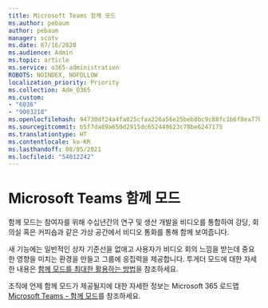 ```yaml
---
title: Microsoft Teams 함께 모드
ms.author: pebaum
author: pebaum
manager: scotv
ms.date: 07/16/2020
ms.audience: Admin
ms.topic: article
ms.service: o365-administration
ROBOTS: NOINDEX, NOFOLLOW
localization_priority: Priority
ms.collection: Adm_O365
ms.custom:
- "6036"
- "9003218"
ms.openlocfilehash: 94730df24a4fa025cfaa226a56e25beb8bc9c88fc1b6f8ea77bc6e97ee7c73f8
ms.sourcegitcommit: b5f7da89a650d2915dc652449623c78be6247175
ms.translationtype: HT
ms.contentlocale: ko-KR
ms.lasthandoff: 08/05/2021
ms.locfileid: "54012242"
---
```

# <a name="microsoft-teams-together-mode"></a>Microsoft Teams 함께 모드

함께 모드는 참여자를 위해 수십년간의 연구 및 생산 개발을 비디오를 통합하여 강당, 회의실 혹은 커피숍과 같은 가상 공간에서 비디오 통화를 통해 함께 보여줍니다. 

새 기능에는 일반적인 상자 기준선을 없애고 사용자가 비디오 회의 느낌을 받는데 중요한 영향을 미치는 환경을 만들고 그룹에 응집력을 제공합니다. 투게더 모드에 대한 자세한 내용은 [함께 모드를 최대한 활용하는 방법](https://techcommunity.microsoft.com/t5/microsoft-teams-blog/how-to-get-the-most-from-together-mode/ba-p/1509496)을 참조하세요.  

조직에 언제 함께 모드가 제공될지에 대한 자세한 정보는 Microsoft 365 로드맵 [Microsoft Teams - 함께 모드](https://www.microsoft.com/microsoft-365/roadmap?featureid=65942)를 참조하세요.